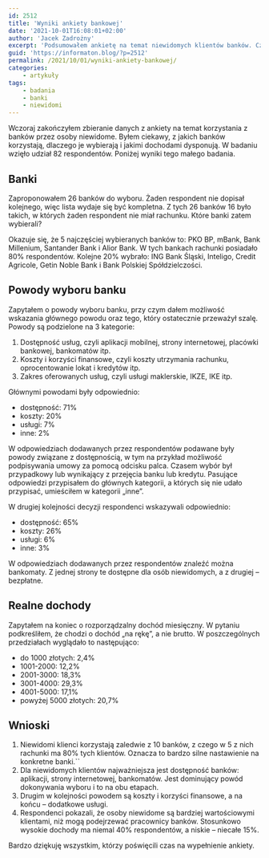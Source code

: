 ```yaml
---
id: 2512
title: 'Wyniki ankiety bankowej'
date: '2021-10-01T16:08:01+02:00'
author: 'Jacek Zadrożny'
excerpt: 'Podsumowałem ankietę na temat niewidomych klientów banków. Części rzeczy się spodziewałem, a inne mnie zaskoczyły. Dobrze jest sprawdzać hipotezy.'
guid: 'https://informaton.blog/?p=2512'
permalink: /2021/10/01/wyniki-ankiety-bankowej/
categories:
    - artykuły
tags:
    - badania
    - banki
    - niewidomi
---
```


Wczoraj zakończyłem zbieranie danych z ankiety na temat korzystania z banków przez osoby niewidome. Byłem ciekawy, z jakich banków korzystają, dlaczego je wybierają i jakimi dochodami dysponują. W badaniu wzięło udział 82 respondentów. Poniżej wyniki tego małego badania.

## Banki

Zaproponowałem 26 banków do wyboru. Żaden respondent nie dopisał kolejnego, więc lista wydaje się być kompletna. Z tych 26 banków 16 było takich, w których żaden respondent nie miał rachunku. Które banki zatem wybierali?

Okazuje się, że 5 najczęściej wybieranych banków to: PKO BP, mBank, Bank Millenium, Santander Bank i Alior Bank. W tych bankach rachunki posiadało 80% respondentów. Kolejne 20% wybrało: ING Bank Śląski, Inteligo, Credit Agricole, Getin Noble Bank i Bank Polskiej Spółdzielczości.

## Powody wyboru banku

Zapytałem o powody wyboru banku, przy czym dałem możliwość wskazania głównego powodu oraz tego, który ostatecznie przeważył szalę. Powody są podzielone na 3 kategorie:

1. Dostępność usług, czyli aplikacji mobilnej, strony internetowej, placówki bankowej, bankomatów itp.
2. Koszty i korzyści finansowe, czyli koszty utrzymania rachunku, oprocentowanie lokat i kredytów itp.
3. Zakres oferowanych usług, czyli usługi maklerskie, IKZE, IKE itp.

Głównymi powodami były odpowiednio:

- dostępność: 71%
- koszty: 20%
- usługi: 7%
- inne: 2%

W odpowiedziach dodawanych przez respondentów podawane były powody związane z dostępnością, w tym na przykład możliwość podpisywania umowy za pomocą odcisku palca. Czasem wybór był przypadkowy lub wynikający z przejęcia banku lub kredytu. Pasujące odpowiedzi przypisałem do głównych kategorii, a których się nie udało przypisać, umieściłem w kategorii „inne”.

W drugiej kolejności decyzji respondenci wskazywali odpowiednio:

- dostępność: 65%
- koszty: 26%
- usługi: 6%
- inne: 3%

W odpowiedziach dodawanych przez respondentów znaleźć można bankomaty. Z jednej strony te dostępne dla osób niewidomych, a z drugiej – bezpłatne.

## Realne dochody

Zapytałem na koniec o rozporządzalny dochód miesięczny. W pytaniu podkreśliłem, że chodzi o dochód „na rękę”, a nie brutto. W poszczególnych przedziałach wyglądało to następująco:

- do 1000 złotych: 2,4%
- 1001-2000: 12,2%
- 2001-3000: 18,3%
- 3001-4000: 29,3%
- 4001-5000: 17,1%
- powyżej 5000 złotych: 20,7%

## Wnioski

1. Niewidomi klienci korzystają zaledwie z 10 banków, z czego w 5 z nich rachunki ma 80% tych klientów. Oznacza to bardzo silne nastawienie na konkretne banki.``
2. Dla niewidomych klientów najważniejsza jest dostępność banków: aplikacji, strony internetowej, bankomatów. Jest dominujący powód dokonywania wyboru i to na obu etapach.
3. Drugim w kolejności powodem są koszty i korzyści finansowe, a na końcu – dodatkowe usługi.
4. Respondenci pokazali, że osoby niewidome są bardziej wartościowymi klientami, niż mogą podejrzewać pracownicy banków. Stosunkowo wysokie dochody ma niemal 40% respondentów, a niskie – niecałe 15%.

Bardzo dziękuję wszystkim, którzy poświęcili czas na wypełnienie ankiety.
